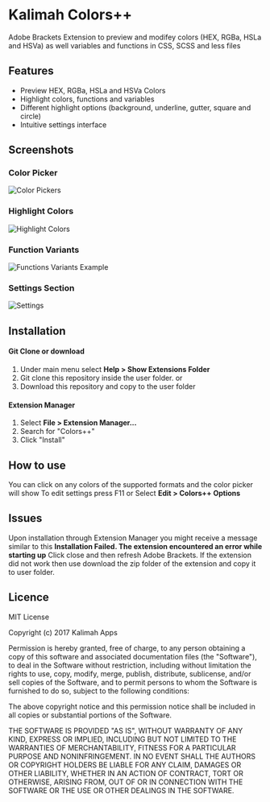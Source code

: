 # Kalimah Colors++
Adobe Brackets Extension to preview and modifey colors (HEX, RGBa, HSLa and HSVa) as well variables and functions in CSS, SCSS and less files




## Features
 * Preview HEX, RGBa, HSLa and HSVa Colors
 * Highlight colors, functions and variables
 * Different highlight options (background, underline, gutter, square and circle)
 * Intuitive settings interface
 
 ## Screenshots
 ### Color Picker
![Color Pickers](https://raw.githubusercontent.com/kalimah-apps/colors-plus-plus/master/screenshots/color-pickers.png)

### Highlight Colors
![Highlight Colors](https://raw.githubusercontent.com/kalimah-apps/colors-plus-plus/master/screenshots/highlight-colors.png)

### Function Variants
![Functions Variants Example](https://raw.githubusercontent.com/kalimah-apps/colors-plus-plus/master/screenshots/function-variants.png)

### Settings Section
![Settings](https://raw.githubusercontent.com/kalimah-apps/colors-plus-plus/master/screenshots/settings.png)


## Installation
#### Git Clone or download
1. Under main menu select **Help > Show Extensions Folder**
2. Git clone this repository inside the user folder.
or
2. Download this repository and copy to the user folder

#### Extension Manager
1. Select **File > Extension Manager...**
2. Search for "Colors++"
3. Click "Install"

## How to use
You can click on any colors of the supported formats and the color picker will show
To edit settings press F11 or Select **Edit > Colors++ Options**

## Issues
Upon installation through Extension Manager you might receive a message similar to this
**Installation Failed. The extension encountered an error while starting up**
Click close and then refresh Adobe Brackets. If the extension did not work then use download the zip folder of the extension and copy it to user folder.

## Licence
MIT License

Copyright (c) 2017 Kalimah Apps

Permission is hereby granted, free of charge, to any person obtaining a copy
of this software and associated documentation files (the "Software"), to deal
in the Software without restriction, including without limitation the rights
to use, copy, modify, merge, publish, distribute, sublicense, and/or sell
copies of the Software, and to permit persons to whom the Software is
furnished to do so, subject to the following conditions:

The above copyright notice and this permission notice shall be included in all
copies or substantial portions of the Software.

THE SOFTWARE IS PROVIDED "AS IS", WITHOUT WARRANTY OF ANY KIND, EXPRESS OR
IMPLIED, INCLUDING BUT NOT LIMITED TO THE WARRANTIES OF MERCHANTABILITY,
FITNESS FOR A PARTICULAR PURPOSE AND NONINFRINGEMENT. IN NO EVENT SHALL THE
AUTHORS OR COPYRIGHT HOLDERS BE LIABLE FOR ANY CLAIM, DAMAGES OR OTHER
LIABILITY, WHETHER IN AN ACTION OF CONTRACT, TORT OR OTHERWISE, ARISING FROM,
OUT OF OR IN CONNECTION WITH THE SOFTWARE OR THE USE OR OTHER DEALINGS IN THE
SOFTWARE.
